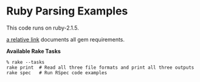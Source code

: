 Ruby Parsing Examples
=====================

This code runs on ruby-2.1.5.

[a relative link](Gemfile.lock) documents all gem requirements.

**Available Rake Tasks**

```
% rake --tasks
rake print  # Read all three file formats and print all three outputs
rake spec   # Run RSpec code examples
```

